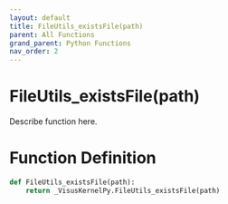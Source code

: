 ```yaml
---
layout: default
title: FileUtils_existsFile(path)
parent: All Functions
grand_parent: Python Functions
nav_order: 2
---
```


# FileUtils_existsFile(path)

Describe function here.

# Function Definition

```python
def FileUtils_existsFile(path):
    return _VisusKernelPy.FileUtils_existsFile(path)
```